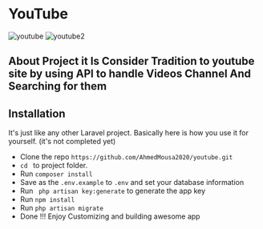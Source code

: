 
#  YouTube


![youtube](https://user-images.githubusercontent.com/34624785/90704577-2cebaf00-e291-11ea-9392-e81a28f0e92c.png)
![youtube2](https://user-images.githubusercontent.com/34624785/90704595-383eda80-e291-11ea-9b25-1cc4a870a93c.png)


## About Project it Is Consider Tradition to youtube site by using API to handle Videos Channel And Searching for them



## Installation

It's just like any other Laravel project. Basically here is how you use it for yourself. (it's not completed yet) 

* Clone the repo `https://github.com/AhmedMousa2020/youtube.git `
* `cd ` to project folder. 
* Run ` composer install `
* Save as the `.env.example` to `.env` and set your database information 
* Run ` php artisan key:generate` to generate the app key
* Run ` npm install ` 
* Run ` php artisan migrate ` 
* Done !!! Enjoy Customizing and building awesome app 



